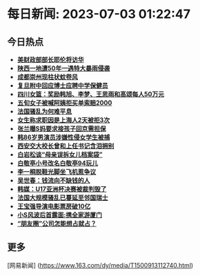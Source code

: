 
# 每日新闻: 2023-07-03 01:22:47
## 今日热点

- **[美财政部部长耶伦将访华](https://www.163.com/search?keyword=%E7%BE%8E%E8%B4%A2%E6%94%BF%E9%83%A8%E9%83%A8%E9%95%BF%E8%80%B6%E4%BC%A6%E5%B0%86%E8%AE%BF%E5%8D%8E)**
- **[陕西一地遭50年一遇特大暴雨侵袭](https://www.163.com/search?keyword=%E9%99%95%E8%A5%BF%E4%B8%80%E5%9C%B0%E9%81%AD50%E5%B9%B4%E4%B8%80%E9%81%87%E7%89%B9%E5%A4%A7%E6%9A%B4%E9%9B%A8%E4%BE%B5%E8%A2%AD)**
- **[成都崇州现柱状蚊卷风](https://www.163.com/search?keyword=%E6%88%90%E9%83%BD%E5%B4%87%E5%B7%9E%E7%8E%B0%E6%9F%B1%E7%8A%B6%E8%9A%8A%E5%8D%B7%E9%A3%8E)**
- **[复旦附中回应博士应聘中学保健员](https://www.163.com/search?keyword=%E5%A4%8D%E6%97%A6%E9%99%84%E4%B8%AD%E5%9B%9E%E5%BA%94%E5%8D%9A%E5%A3%AB%E5%BA%94%E8%81%98%E4%B8%AD%E5%AD%A6%E4%BF%9D%E5%81%A5%E5%91%98)**
- **[四川女篮：奖励韩旭、李梦、王思雨和高颂每人50万元](https://www.163.com/search?keyword=%E5%9B%9B%E5%B7%9D%E5%A5%B3%E7%AF%AE%EF%BC%9A%E5%A5%96%E5%8A%B1%E9%9F%A9%E6%97%AD%E3%80%81%E6%9D%8E%E6%A2%A6%E3%80%81%E7%8E%8B%E6%80%9D%E9%9B%A8%E5%92%8C%E9%AB%98%E9%A2%82%E6%AF%8F%E4%BA%BA50%E4%B8%87%E5%85%83)**
- **[五旬女子被喊阿姨拒买单索赔2000](https://www.163.com/search?keyword=%E4%BA%94%E6%97%AC%E5%A5%B3%E5%AD%90%E8%A2%AB%E5%96%8A%E9%98%BF%E5%A7%A8%E6%8B%92%E4%B9%B0%E5%8D%95%E7%B4%A2%E8%B5%942000)**
- **[法国骚乱为何难平息](https://www.163.com/search?keyword=%E6%B3%95%E5%9B%BD%E9%AA%9A%E4%B9%B1%E4%B8%BA%E4%BD%95%E9%9A%BE%E5%B9%B3%E6%81%AF)**
- **[女生称求职因是上海人2天被拒3次](https://www.163.com/search?keyword=%E5%A5%B3%E7%94%9F%E7%A7%B0%E6%B1%82%E8%81%8C%E5%9B%A0%E6%98%AF%E4%B8%8A%E6%B5%B7%E4%BA%BA2%E5%A4%A9%E8%A2%AB%E6%8B%923%E6%AC%A1)**
- **[张兰曝S妈要求接孩子回京需担保](https://www.163.com/search?keyword=%E5%BC%A0%E5%85%B0%E6%9B%9DS%E5%A6%88%E8%A6%81%E6%B1%82%E6%8E%A5%E5%AD%A9%E5%AD%90%E5%9B%9E%E4%BA%AC%E9%9C%80%E6%8B%85%E4%BF%9D)**
- **[韩86岁男演员涉嫌性侵女学生被捕](https://www.163.com/search?keyword=%E9%9F%A986%E5%B2%81%E7%94%B7%E6%BC%94%E5%91%98%E6%B6%89%E5%AB%8C%E6%80%A7%E4%BE%B5%E5%A5%B3%E5%AD%A6%E7%94%9F%E8%A2%AB%E6%8D%95)**
- **[西安交大校长曾和上任书记含泪拥别](https://www.163.com/search?keyword=%E8%A5%BF%E5%AE%89%E4%BA%A4%E5%A4%A7%E6%A0%A1%E9%95%BF%E6%9B%BE%E5%92%8C%E4%B8%8A%E4%BB%BB%E4%B9%A6%E8%AE%B0%E5%90%AB%E6%B3%AA%E6%8B%A5%E5%88%AB)**
- **[白岩松谈“母亲误拆女儿档案袋”](https://www.163.com/search?keyword=%E7%99%BD%E5%B2%A9%E6%9D%BE%E8%B0%88%E2%80%9C%E6%AF%8D%E4%BA%B2%E8%AF%AF%E6%8B%86%E5%A5%B3%E5%84%BF%E6%A1%A3%E6%A1%88%E8%A2%8B%E2%80%9D)**
- **[白敬亭小号改名白敬亭94玩儿](https://www.163.com/search?keyword=%E7%99%BD%E6%95%AC%E4%BA%AD%E5%B0%8F%E5%8F%B7%E6%94%B9%E5%90%8D%E7%99%BD%E6%95%AC%E4%BA%AD94%E7%8E%A9%E5%84%BF)**
- **[李一桐脱鞋光脚坐飞机惹争议](https://www.163.com/search?keyword=%E6%9D%8E%E4%B8%80%E6%A1%90%E8%84%B1%E9%9E%8B%E5%85%89%E8%84%9A%E5%9D%90%E9%A3%9E%E6%9C%BA%E6%83%B9%E4%BA%89%E8%AE%AE)**
- **[吴世春：钱流向不缺钱的人](https://www.163.com/search?keyword=%E5%90%B4%E4%B8%96%E6%98%A5%EF%BC%9A%E9%92%B1%E6%B5%81%E5%90%91%E4%B8%8D%E7%BC%BA%E9%92%B1%E7%9A%84%E4%BA%BA)**
- **[韩媒：U17亚洲杯决赛被裁判毁了](https://www.163.com/search?keyword=%E9%9F%A9%E5%AA%92%EF%BC%9AU17%E4%BA%9A%E6%B4%B2%E6%9D%AF%E5%86%B3%E8%B5%9B%E8%A2%AB%E8%A3%81%E5%88%A4%E6%AF%81%E4%BA%86)**
- **[法国大规模骚乱已蔓延至邻国瑞士](https://www.163.com/search?keyword=%E6%B3%95%E5%9B%BD%E5%A4%A7%E8%A7%84%E6%A8%A1%E9%AA%9A%E4%B9%B1%E5%B7%B2%E8%94%93%E5%BB%B6%E8%87%B3%E9%82%BB%E5%9B%BD%E7%91%9E%E5%A3%AB)**
- **[王宝强导演电影票房破10亿](https://www.163.com/search?keyword=%E7%8E%8B%E5%AE%9D%E5%BC%BA%E5%AF%BC%E6%BC%94%E7%94%B5%E5%BD%B1%E7%A5%A8%E6%88%BF%E7%A0%B410%E4%BA%BF)**
- **[小S风波后首露面:携全家游厦门](https://www.163.com/search?keyword=%E5%B0%8FS%E9%A3%8E%E6%B3%A2%E5%90%8E%E9%A6%96%E9%9C%B2%E9%9D%A2+%E6%90%BA%E5%85%A8%E5%AE%B6%E6%B8%B8%E5%8E%A6%E9%97%A8)**
- **[“朋友圈”公司怎能想占就占？](https://www.163.com/search?keyword=%E2%80%9C%E6%9C%8B%E5%8F%8B%E5%9C%88%E2%80%9D%E5%85%AC%E5%8F%B8%E6%80%8E%E8%83%BD%E6%83%B3%E5%8D%A0%E5%B0%B1%E5%8D%A0%EF%BC%9F)**

## 更多
[网易新闻] (https://www.163.com/dy/media/T1500913112740.html)
